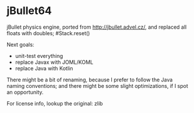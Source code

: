 # jBullet64
jBullet physics engine, ported from http://jbullet.advel.cz/, and replaced all floats with doubles; #Stack.reset()

Next goals:
- unit-test everything
- replace Javax with JOML/KOML
- replace Java with Kotlin

There might be a bit of renaming, because I prefer to follow the Java naming conventions; and there might be some slight optimizations, if I spot an opportunity.

For license info, lookup the original: zlib